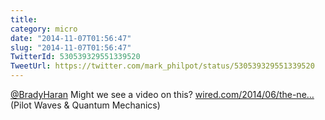```yaml
---
title: 
category: micro
date: "2014-11-07T01:56:47"
slug: "2014-11-07T01:56:47"
TwitterId: 530539329551339520
TweetUrl: https://twitter.com/mark_philpot/status/530539329551339520
---
```


[@BradyHaran](https://twitter.com/BradyHaran) Might we see a video on this?
[wired.com/2014/06/the-ne…](http://www.wired.com/2014/06/the-new-quantum-reality/)
(Pilot Waves &amp; Quantum Mechanics)
